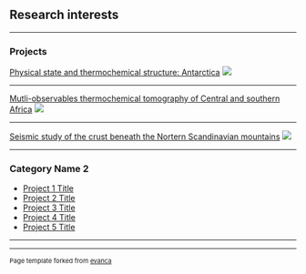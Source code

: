 ## Research interests

---

### Projects

[Physical state and thermochemical structure: Antarctica](/sample_page)
<img src="images/dummy_thumbnail.jpg?raw=true"/>

---
[Mutli-observables thermochemical tomography of Central and southern Africa](/pdf/sample_presentation.pdf)
<img src="images/dummy_thumbnail.jpg?raw=true"/>

---
[Seismic study of the crust beneath the Nortern Scandinavian mountains](http://example.com/)
<img src="images/dummy_thumbnail.jpg?raw=true"/>

---

### Category Name 2

- [Project 1 Title](http://example.com/)
- [Project 2 Title](http://example.com/)
- [Project 3 Title](http://example.com/)
- [Project 4 Title](http://example.com/)
- [Project 5 Title](http://example.com/)

---




---
<p style="font-size:11px">Page template forked from <a href="https://github.com/evanca/quick-portfolio">evanca</a></p>
<!-- Remove above link if you don't want to attibute -->
